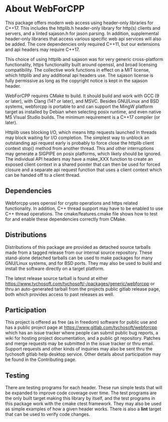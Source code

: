 # About WebForCPP

This package offers modern web access using header-only libraries for C++17.
This includes the httplib.h header-only library for http(s) clients and
servers, and a linted sajason.h for jason parsing. In addition, supplemental
header-only libraries that access various specific web api services will also
be added. The core dependencies only required C++11, but our extensions and
api headers may require C++17.

This choice of using httplib and sajason was for very generic cross-platform
functionality, https functionality built around openssl, and broad licensing
compatibility. The collective work functions in effect on a MIT license, which
httplib and any additional api headers use. The sajason license is fully
permissive as long as the copyright notice is kept in the sajason header.

WebForCPP requires CMake to build. It should build and work with GCC (9 or
later), with Clang (14? or later), and MSVC.  Besides GNU/Linux and BSD
systems, webforcpp is portable to and can support the MingW platform target as
installed by Debian when selecting posix runtime, and even native MS Visual
Studio builds. The minimum requirement is a C++17 compiler (or later).

Httplib uses blocking I/O, which means http requests launched in threads may
block waiting for I/O completion. The simplest way to unblock an outstanding
api request early is probably to force close the httplib client context stop()
method from another thread. This and other interruptions may generate a SIGPIPE
on posix platforms, which likely should be ignored. The individual API headers
may have a make\_XXX function to create an exposed client context in a shared
pointer that can then be used for forced closure and a separate api request
function that uses a client context which can be handed off to a client thread.

## Dependencies

Webforcpp uses openssl for crypto operations and https related functionality.
In addition, C++ thread support may have to be enabled to use C++ thread
operations. The cmake/features.cmake file shows how to test for and enable
these dependencies correctly from CMake.

## Distributions

Distributions of this package are provided as detached source tarballs made
from a tagged release from our internal source repository. These stand-alone
detached tarballs can be used to make packages for many GNU/Linux systems, and
for BSD ports. They may also be used to build and install the software directly
on a target platform.

The latest release source tarball is found at either
https://www.tychosoft.com/tychosoft/-/packages/generic/webforcpp or thru an
auto-generated tarball from the projects public gitlab release page, both which
provides access to past releases as well.

## Participation

This project is offered as free (as in freedom) software for public use and has
a public project page at https://www.gitlab.com/tychosoft/webforcpp which has
an issue tracker where people can submit public bug reports, a wiki for hosting
project documentation, and a public git repository. Patches and merge
requests may be submitted in the issue tracker or thru email. Support requests
and other kinds of inquiries may also be sent thru the tychosoft gitlab help
desktop service. Other details about participation may be found in the
Contributing page.

## Testing

There are testing programs for each header. These run simple tests that will be
expanded to improve code coverage over time. The test programs are the only
built target making this library by itself, and the test programs in this
package work with the cmake ctest framework. They may also be used as simple
examples of how a given header works. There is also a **lint** target that can
be used to verify code changes.
